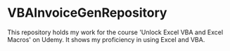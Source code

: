 # VBAInvoiceGenRepository
This repository holds my work for the course 'Unlock Excel VBA and Excel Macros' on Udemy. It shows my proficiency in using Excel and VBA.
